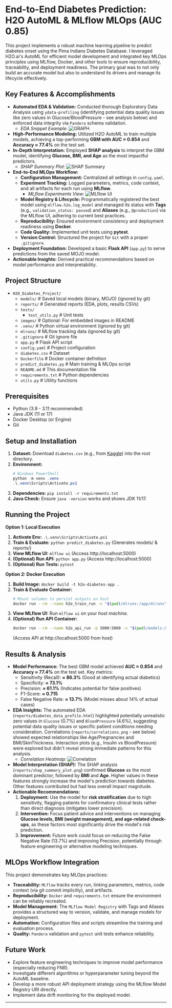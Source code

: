 # End-to-End Diabetes Prediction: H2O AutoML & MLflow MLOps (AUC 0.85)

This project implements a robust machine learning pipeline to predict diabetes onset using the Pima Indians Diabetes Database. I leveraged H2O.ai's AutoML for efficient model development and integrated key MLOps principles using MLflow, Docker, and other tools to ensure reproducibility, traceability, and deployment readiness. The primary goal was to not only build an accurate model but also to understand its drivers and manage its lifecycle effectively.

## Key Features & Accomplishments

*   **Automated EDA & Validation:** Conducted thorough Exploratory Data Analysis using `ydata-profiling` (identifying potential data quality issues like zero values in Glucose/BloodPressure - see analysis below) and enforced data integrity via `Pandera` schema validation.
    *   *EDA Snippet Example:*
        ![GRAPH](reports/graph.png) <!-- Replace with path to your image -->
*   **High-Performance Modeling:** Utilized H2O AutoML to train multiple models, achieving a top-performing **GBM with AUC ≈ 0.854** and **Accuracy ≈ 77.4%** on the test set.
*   **In-Depth Interpretation:** Employed **SHAP analysis** to interpret the GBM model, identifying **Glucose, BMI, and Age** as the most impactful predictors.
    *   *SHAP Summary Plot:*
        ![SHAP Summary](reports/shap_summary_plot.png) 
*   **End-to-End MLOps Workflow:**
    *   **Configuration Management:** Centralized all settings in `config.yaml`.
    *   **Experiment Tracking:** Logged parameters, metrics, code context, and all artifacts for each run using **MLflow**.
        *   *MLflow Experiments View:*
            ![MLflow UI](reports/mlflow.png) 
    *   **Model Registry & Lifecycle:** Programmatically registered the best model using `mlflow.h2o.log_model` and managed its status with **Tags** (e.g., `validation_status: passed`) and **Aliases** (e.g., `@production`) via the MLflow UI, adhering to current best practices.
    *   **Reproducibility:** Ensured environment consistency and deployment readiness using **Docker**.
    *   **Code Quality:** Implemented unit tests using **pytest**.
    *   **Version Control:** Structured the project for `Git` with a proper `.gitignore`.
*   **Deployment Foundation:** Developed a basic **Flask API** (`app.py`) to serve predictions from the saved MOJO model.
*   **Actionable Insights:** Derived practical recommendations based on model performance and interpretability.


## Project Structure

*   `H2O_Diabetes_Project/`
    *   `models/` # Saved local models (binary, MOJO) (ignored by git)
    *   `reports/` # Generated reports (EDA, plots, results CSVs)
    *   `tests/`
        *   `test_utils.py` # Unit tests
    *   `images/` # Optional: For embedded images in README
    *   `.venv/` # Python virtual environment (ignored by git)
    *   `mlruns/` # MLflow tracking data (ignored by git)
    *   `.gitignore` # Git ignore file
    *   `app.py` # Flask API script
    *   `config.yaml` # Project configuration
    *   `diabetes.csv` # Dataset
    *   `Dockerfile` # Docker container definition
    *   `predict_diabetes.py` # Main training & MLOps script
    *   `README.md` # This documentation file
    *   `requirements.txt` # Python dependencies
    *   `utils.py` # Utility functions


## Prerequisites

*   Python (3.9 - 3.11 recommended)
*   Java JDK (11 or 17)
*   Docker Desktop (or Engine)
*   Git

## Setup and Installation


1.  **Dataset:** Download `diabetes.csv` (e.g., from [Kaggle](https://www.kaggle.com/datasets/uciml/pima-indians-diabetes-database)) into the root directory.
2.  **Environment:**
    ```powershell
    # Windows PowerShell
    python -m venv .venv
    .\.venv\Scripts\Activate.ps1
    ```
3.  **Dependencies:** `pip install -r requirements.txt`
4.  **Java Check:** Ensure `java -version` works and shows JDK 11/17.

## Running the Project

**Option 1: Local Execution**

1.  **Activate Env:** `.\.venv\Scripts\Activate.ps1`
2.  **Train & Evaluate:** `python predict_diabetes.py` (Generates models/ & reports/)
3.  **View MLflow UI:** `mlflow ui` (Access http://localhost:5000)
4.  **(Optional) Run API:** `python app.py` (Access http://localhost:5000)
5.  **(Optional) Run Tests:** `pytest`

**Option 2: Docker Execution**

1.  **Build Image:** `docker build -t h2o-diabetes-app .`
2.  **Train & Evaluate Container:**
    ```bash
    # Mount volumes to persist outputs on host
    docker run --rm --name h2o_train_run -v "$(pwd)/mlruns:/app/mlruns" -v "$(pwd)/models:/app/models" -v "$(pwd)/reports:/app/reports" h2o-diabetes-app
    ```
3.  **View MLflow UI:** Run `mlflow ui` on your *host machine*.
4.  **(Optional) Run API Container:**
    ```bash
    docker run --rm --name h2o_api_run -p 5000:5000 -v "$(pwd)/models:/app/models" -v "$(pwd)/config.yaml:/app/config.yaml" h2o-diabetes-app python app.py
    ```
    (Access API at http://localhost:5000 from host)

## Results & Analysis

*   **Model Performance:** The best GBM model achieved **AUC ≈ 0.854** and **Accuracy ≈ 77.4%** on the test set. Key metrics:
    *   Sensitivity (Recall): **≈ 86.3%** (Good at identifying actual diabetics)
    *   Specificity: **≈ 73.1%**
    *   Precision: **≈ 61.1%** (Indicates potential for false positives)
    *   F1-Score: **≈ 0.715**
    *   False Negative Rate: **≈ 13.7%** (Model misses about 14% of actual cases)
*   **EDA Insights:** The automated EDA (`reports/diabetes_data_profile.html`) highlighted potentially unrealistic zero values in `Glucose` (0.7%) and `BloodPressure` (4.6%), suggesting potential data quality issues or specific patient conditions needing consideration. Correlations (`reports/correlations.png` - see below) showed expected relationships like Age/Pregnancies and BMI/SkinThickness. Interaction plots (e.g., Insulin vs BloodPressure) were explored but didn't reveal strong immediate patterns for this analysis.
    *   *Correlation Heatmap:*
        ![Correlation](reports/Correlations.png) 
*   **Model Interpretation (SHAP):** The SHAP analysis (`reports/shap_summary_plot.png`) confirmed **Glucose** as the most dominant predictor, followed by **BMI** and **Age**. Higher values in these features strongly increase the model's prediction towards diabetes. Other features contributed but had less overall impact magnitude.
*   **Actionable Recommendations:**
    1.  **Deployment:** Use the model for **risk stratification** due to high sensitivity, flagging patients for confirmatory clinical tests rather than direct diagnosis (mitigates lower precision).
    2.  **Intervention:** Focus patient advice and interventions on managing **Glucose levels, BMI (weight management), and age-related check-ups**, as these factors most significantly drive the model's risk prediction.
    3.  **Improvement:** Future work could focus on reducing the False Negative Rate (13.7%) and improving Precision, potentially through feature engineering or alternative modeling techniques.

## MLOps Workflow Integration

This project demonstrates key MLOps practices:

*   **Traceability:** `MLflow` tracks every run, linking parameters, metrics, code context (via git commit implicitly), and artifacts.
*   **Reproducibility:** `Docker` and `requirements.txt` ensure the environment can be reliably recreated.
*   **Model Management:** The `MLflow Model Registry` with Tags and Aliases provides a structured way to version, validate, and manage models for deployment.
*   **Automation:** Configuration files and scripts streamline the training and evaluation process.
*   **Quality:** `Pandera` validation and `pytest` unit tests enhance reliability.

## Future Work

*   Explore feature engineering techniques to improve model performance (especially reducing FNR).
*   Investigate different algorithms or hyperparameter tuning beyond the AutoML baseline.
*   Develop a more robust API deployment strategy using the MLflow Model Registry URI directly.
*   Implement data drift monitoring for the deployed model.

---